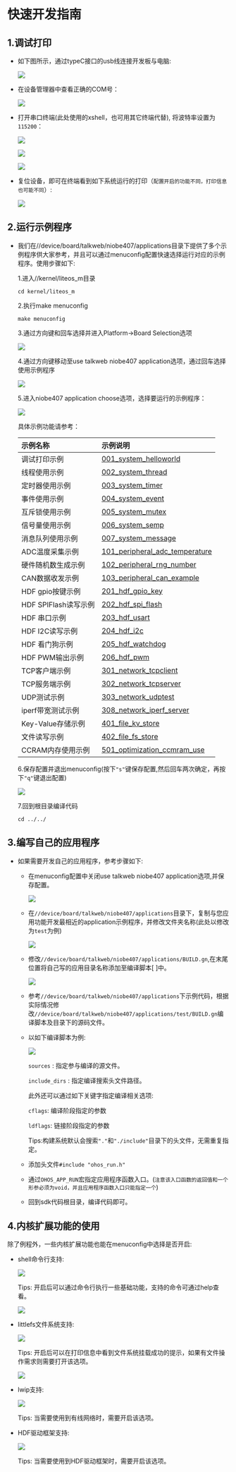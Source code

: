 # 快速开发指南

## 1.调试打印
- 如下图所示，通过typeC接口的usb线连接开发板与电脑:

    ![](figures/2-1.png)

- 在设备管理器中查看正确的COM号：

    ![](figures/2-2.png)

- 打开串口终端(此处使用的xshell，也可用其它终端代替), 将波特率设置为`115200`：

    ![](figures/2-3.png)

    ![](figures/2-4.png)

    ![](figures/2-5.png)

- 复位设备，即可在终端看到如下系统运行的打印（`配置开启的功能不同，打印信息也可能不同`）:

    ![](figures/2-6.png)

## 2.运行示例程序
- 我们在//device/board/talkweb/niobe407/applications目录下提供了多个示例程序供大家参考，并且可以通过menuconfig配置快速选择运行对应的示例程序。使用步骤如下:

    1.进入//kernel/liteos_m目录
    ```shell
    cd kernel/liteos_m
    ```
    2.执行make menuconfig
    ```shell
    make menuconfig
    ```
    3.通过方向键和回车选择并进入Platform->Board Selection选项

    ![](figures/2-7.png)

    4.通过方向键移动至use talkweb niobe407 application选项，通过回车选择使用示例程序

    ![](figures/2-8.png)

    5.进入niobe407 application choose选项，选择要运行的示例程序：

    ![](figures/2-9.png)

    具体示例功能请参考：
    
    | 示例名称| 示例说明 |
    | :---- | :---- |
    | 调试打印示例 | [001_system_helloworld](../../applications/001_system_helloworld/README_zh.md) |
    | 线程使用示例 | [002_system_thread](../../applications/002_system_thread/README_zh.md) |
    | 定时器使用示例 | [003_system_timer](../../applications/003_system_timer/README_zh.md) |
    | 事件使用示例 | [004_system_event](../../applications/004_system_event/README_zh.md) |
    | 互斥锁使用示例 | [005_system_mutex](../../applications/005_system_mutex/README_zh.md) |
    | 信号量使用示例 | [006_system_semp](../../applications/006_system_semp/README_zh.md) |
    | 消息队列使用示例 | [007_system_message](../../applications/007_system_message/README_zh.md) |
    | ADC温度采集示例 | [101_peripheral_adc_temperature](../../applications/101_peripheral_adc_temperature/README_zh.md) |
    | 硬件随机数生成示例 | [102_peripheral_rng_number](../../applications/102_peripheral_rng_number/README_zh.md) |
    | CAN数据收发示例 | [103_peripheral_can_example](../../applications/103_peripheral_can_example/README_zh.md) |
    | HDF gpio按键示例 | [201_hdf_gpio_key](../../applications/201_hdf_gpio_key/README_zh.md) |
    | HDF SPIFlash读写示例 | [202_hdf_spi_flash](../../applications/202_hdf_spi_flash/README_zh.md) |
    | HDF 串口示例 | [203_hdf_usart](../../applications/203_hdf_usart/README_zh.md) |
    | HDF I2C读写示例 | [204_hdf_i2c](../../applications/204_hdf_i2c/README_zh.md) |
    | HDF 看门狗示例 | [205_hdf_watchdog](../../applications/205_hdf_watchdog/README_zh.md) |
    | HDF PWM输出示例 | [206_hdf_pwm](../../applications/206_hdf_pwm/README_zh.md) |
    | TCP客户端示例 | [301_network_tcpclient](../../applications/301_network_tcpclient/README_zh.md) |
    | TCP服务端示例 | [302_network_tcpserver](../../applications/302_network_tcpserver/README_zh.md) |
    | UDP测试示例 | [303_network_udptest](../../applications/303_network_udptest/README_zh.md) |
    | iperf带宽测试示例 | [308_network_iperf_server](../../applications/308_network_iperf_server/README_zh.md) |
    | Key-Value存储示例 | [401_file_kv_store](../../applications/401_file_kv_store/README_zh.md) |
    | 文件读写示例 | [402_file_fs_store](../../applications/402_file_fs_store/README_zh.md) |
    | CCRAM内存使用示例 | [501_optimization_ccmram_use](../../applications/501_optimization_ccmram_use/README_zh.md) |


    6.保存配置并退出menuconfig(按下`"s"`键保存配置,然后回车两次确定，再按下`"q"`键退出配置)

    ![](figures/2-10.png)

    7.回到根目录编译代码
    ```shell
    cd ../../
    ```
## 3.编写自己的应用程序
- 如果需要开发自己的应用程序，参考步骤如下:
    - 在menuconfig配置中关闭use talkweb niobe407 application选项,并保存配置。

        ![](figures/2-11.png)

    - 在`//device/board/talkweb/niobe407/applications`目录下，复制与您应用功能开发最相近的application示例程序，并修改文件夹名称(此处以修改为`test`为例)

        ![](figures/2-12.png)

    - 修改`//device/board/talkweb/niobe407/applications/BUILD.gn`,在末尾位置将自己写的应用目录名称添加至编译脚本[ ]中。

        ![](figures/2-13.png)

    - 参考`//device/board/talkweb/niobe407/applications`下示例代码，根据实际情况修改`//device/board/talkweb/niobe407/applications/test/BUILD.gn`编译脚本及目录下的源码文件。

    - 以如下编译脚本为例:

        ![](figures/2-14.png)
        
        `sources` : 指定参与编译的源文件。

        `include_dirs` : 指定编译搜索头文件路径。

        此外还可以通过如下关键字指定编译相关选项:

        `cflags`: 编译阶段指定的参数

        `ldflags`: 链接阶段指定的参数

        Tips:构建系统默认会搜索`"."`和`"./include"`目录下的头文件，无需重复指定。
    
    - 添加头文件`#include "ohos_run.h"`

    - 通过`OHOS_APP_RUN`宏指定应用程序函数入口。(`注意该入口函数的返回值和一个形参必须为void，并且应用程序函数入口只能指定一个`)

    - 回到sdk代码根目录，编译代码即可。
## 4.内核扩展功能的使用
除了例程外，一些内核扩展功能也能在menuconfig中选择是否开启:
- shell命令行支持:

    ![](figures/2-15.png)
    
    Tips: 开启后可以通过命令行执行一些基础功能，支持的命令可通过help查看。
    
    ![](figures/2-16.png)

- littlefs文件系统支持:

    ![](figures/2-17.png)

    Tips: 开启后可以在打印信息中看到文件系统挂载成功的提示，如果有文件操作需求则需要打开该选项。

    ![](figures/2-18.png)

- lwip支持:

    ![](figures/2-19.png)

    Tips: 当需要使用到有线网络时，需要开启该选项。

- HDF驱动框架支持:

    ![](figures/2-20.png)

    Tips: 当需要使用到HDF驱动框架时，需要开启该选项。

